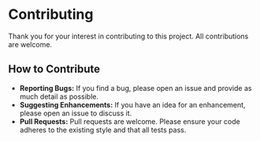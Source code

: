 # Contributing

Thank you for your interest in contributing to this project. All contributions are welcome.

## How to Contribute

- **Reporting Bugs:** If you find a bug, please open an issue and provide as much detail as possible.
- **Suggesting Enhancements:** If you have an idea for an enhancement, please open an issue to discuss it.
- **Pull Requests:** Pull requests are welcome. Please ensure your code adheres to the existing style and that all tests pass.